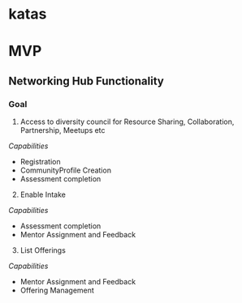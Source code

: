 # katas



# MVP

## Networking Hub Functionality

### Goal
1. Access to diversity council for Resource Sharing, Collaboration, Partnership, Meetups etc

*Capabilities*
- Registration
- CommunityProfile Creation
- Assessment completion


2. Enable Intake

*Capabilities*
- Assessment completion
- Mentor Assignment and Feedback

3. List Offerings

*Capabilities*
- Mentor Assignment and Feedback
- Offering Management


